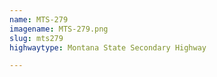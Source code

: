 ```yaml
---
name: MTS-279
imagename: MTS-279.png
slug: mts279
highwaytype: Montana State Secondary Highway

---
```

